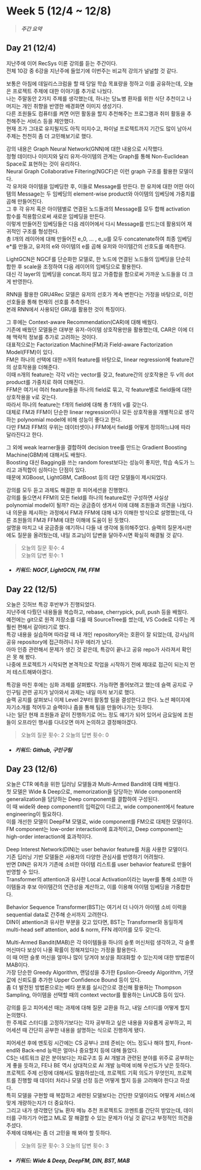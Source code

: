 Week 5 (12/4 ~ 12/8)
===
>  ##### 주간 요약
>  

Day 21 (12/4)
---
지난주에 이어 RecSys 이론 강의를 듣는 주간이다.  
전체 10강 중 6강을 지난주에 들었기에 이번주는 비교적 강의가 널널할 것 같다.  

보통은 아침에 데일리스크럼을 할 때 당일 학습 목표량을 정하고 이를 공유하는데, 오늘은 프로젝트 주제에 대한 이야기를 추가로 나눴다.  
나는 주말동안 2가지 주제를 생각했는데, 하나는 당뇨병 환자를 위한 식단 추천이고 나머지는 개인 취향을 반영한 배경화면 이미지 생성기다.  
다른 조원들도 컴퓨터를 켜면 어떤 활동을 할지 추천해주는 프로그램과 취미 활동을 추천해주는 서비스 등을 제안했다.  
현재 조가 그대로 유지될지도 아직 미지수고, 파이널 프로젝트까지 기간도 많이 남아서 주제는 천천히 좀 더 고민해보기로 했다.  

강의 내용은 Graph Neural Network(GNN)에 대한 내용으로 시작했다.  
정형 데이터나 이미지와 달리 유저-아이템의 관계는 Graph를 통해 Non-Euclidean Space로 표현하는 것이 유리하다.  
Neural Graph Collaborative Filtering(NGCF)은 이런 graph 구조를 활용한 모델이다.  
각 유저와 아이템을 임베딩한 후, 이들로 Message를 만든다. 한 유저에 대한 어떤 아이템의 Message는 두 임베딩의 element-wise product와 아이템의 임베딩에 가중치를 곱해 만들어진다.  
그 후 각 유저 혹은 아이템별로 연결된 노드들과의 Message를 모두 합해 activation 함수를 적용함으로써 새로운 임베딩을 만든다.  
이렇게 만들어진 임베딩들은 다음 레이어에서 다시 Message를 만드는데 활용되어 재귀적인 구조를 형성한다.  
총 l개의 레이어에 대해 만들어진 e_0, ... , e_u를 모두 concatenate하여 최종 임베딩 e*를 만들고, 유저의 e와 아이템의 e를 곱해 유저와 아이템간의 선호도를 예측한다.  

LightGCN은 NGCF를 단순화한 모델로, 한 노드에 연결된 노드들의 임베딩을 단순히 합한 후 scale을 조정하여 다음 레이어의 임베딩으로 활용한다.  
대신 각 layer의 임베딩을 concat.하지 않고 가중합을 함으로써 가까운 노드들을 더 크게 반영한다.  

RNN을 활용한 GRU4Rec 모델은 유저의 선호가 계속 변한다는 가정을 바탕으로, 이전 선호들을 통해 현재의 선호를 추측한다.  
본래 RNN에서 사용되던 GRU를 활용한 것이 특징이다.  

그 후에는 Context-aware Recommendation(CAR)에 대해 배웠다.  
기존에 배웠던 모델들은 대부분 유저-아이템 상호작용만을 활용했는데, CAR은 이에 더해 맥락적 정보를 추가로 고려하는 것이다.  
대표적으로는 Factorization Machine(FM)과 Field-aware Factorization Model(FFM)이 있다.  
FM은 하나의 선택에 대한 n개의 feature를 바탕으로, linear regression에 feature간의 상호작용을 더해준다.  
이때 n개의 feature는 각각 v라는 vector를 갖고, feature간의 상호작용은 두 v의 dot product를 가중치로 하여 더해진다.  
FFM은 여기서 여러 feature들을 하나의 field로 묶고, 각 feature별로 field들에 대한 상호작용을 v로 갖는다.  
따라서 하나의 feature는 f개의 field에 대해 총 f개의 v를 갖는다.  
대체로 FM과 FFM이 단순한 linear regression이나 모든 상호작용을 개별적으로 생각하는 polynomial model에 비해 성능이 좋다고 한다.  
다만 FM과 FFM의 우위는 데이터셋이나 FFM에서 field를 어떻게 정의하느냐에 따라 달라진다고 한다.  

그 외에 weak learner들을 결합하여 decision tree를 만드는 Gradient Boosting Machine(GBM)에 대해서도 배웠다.  
Boosting 대신 Bagging을 쓰는 random forest보다는 성능이 좋지만, 학습 속도가 느리고 과적합이 심하다는 단점이 있다.  
때문에 XGBoost, LightGBM, CatBoost 등의 대안 모델들이 제시되었다.  

강의를 모두 듣고 과제도 해결한 후 피어세션을 진행했다.  
강의를 들으면서 FFM의 모든 field를 하나의 feature로만 구성하면 사실상 polynomial model이 될까? 라는 궁금증이 생겨서 이에 대해 조원들과 의견을 나눴다.  
내 의문을 제시하는 과정에서 FM과 FFM에 대해 내가 이해한 방식으로 설명했는데, 다른 조원들의 FM과 FFM에 대한 이해에 도움이 된 듯했다.  
설명을 마치고 내 궁금증을 얘기하니 다들 내 생각에 동의해주었다. 슬랙의 질문게시판에도 질문을 올려뒀는데, 내일 조교님이 답변을 달아주시면 확실히 해결될 것 같다.  

>  오늘의 질문 횟수: 4  
>  오늘의 답변 횟수: 1  

+ ##### 키워드: NGCF, LightGCN, FM, FFM

Day 22 (12/5)
---
오늘은 깃허브 특강 후반부가 진행되었다.  
지난주에 다뤘던 내용들을 복습하고, rebase, cherrypick, pull, push 등을 배웠다.  
예전에는 git으로 원격 저장소를 다룰 때 SourceTree를 썼는데, VS Code로 다루는 게 훨씬 편해서 갈아타기로 했다.  
특강 내용을 실습하며 따라갈 때 내 개인 repository와는 호환이 잘 되었는데, 강사님의 공유 repository에 접근하려니 자꾸 에러가 났다.  
아마 인증 관련해서 문제가 생긴 것 같은데, 특강이 끝나고 공유 repo가 사라져서 확인은 못 해 봤다.  
나중에 프로젝트가 시작되면 본격적으로 작업을 시작하기 전에 제대로 접근이 되는지 먼저 테스트해봐야겠다.  

특강을 마친 후에는 심화 과제를 살펴봤다. 가능하면 풀어보려고 했는데 슬랙 공지로 구인구팀 관련 공지가 날아와서 과제는 내일 마저 보기로 했다.  
슬랙 공지를 살펴보니 이제 Level 2부터 활동할 팀을 결성한다고 한다. 노션 페이지에 자기소개를 적어두고 슬랙이나 줌을 통해 팀을 만들어나가는 듯하다.  
나는 일단 현재 조원들과 같이 진행하기로 어느 정도 얘기가 되어 있어서 금요일에 조원들이 오프라인 행사를 다녀오면 마저 논의하고 결정해야겠다.  

>  오늘의 질문 횟수: 2
>  오늘의 답변 횟수: 0

+ ##### 키워드: Github, 구인구팀

Day 23 (12/6)
---
오늘은 CTR 예측을 위한 딥러닝 모델들과 Multi-Armed Bandit에 대해 배웠다.  
첫 모델은 Wide & Deep으로, memorization을 담당하는 Wide component와 generalization을 담당하는 Deep component를 결합하여 구성된다.  
이 때 wide와 deep component의 입력값이 다르고, wide component에서 feature engineering이 필요하다.  
이를 개선한 모델이 DeepFM 모델로, wide component를 FM으로 대체한 모델이다.  
FM component는 low-order interaction에 효과적이고, Deep component는 high-order interaction에 효과적이다.  

Deep Interest Network(DIN)는 user behavior feature를 처음 사용한 모델이다.  
기존 딥러닝 기반 모델들은 사용자의 다양한 관심사를 반영하기 어려웠다.  
반면 DIN은 유저가 기존에 소비한 아이템 리스트를 user behavior feature로 만들어 반영할 수 있다.  
Transformer의 attention과 유사한 Local Activation이라는 layer를 통해 소비한 아이템들과 후보 아이템간의 연관성을 계산하고, 이를 이용해 아이템 임베딩을 가중합한다.  

Behavior Sequence Transformer(BST)는 여기서 더 나아가 아이템 소비 이력을 sequential data로 간주해 순서까지 고려한다.  
DIN이 attention과 유사한 부분을 갖고 있다면, BST는 Transformer와 동일하게 multi-head self attention, add & norm, FFN 레이어를 모두 갖는다.  

Multi-Armed Bandit(MAB)은 각 아이템들을 하나의 슬롯 머신처럼 생각하고, 각 슬롯 머신마다 보상이 나올 확률이 정해져있다는 가정을 활용한다.  
이 때 어떤 슬롯 머신을 얼마나 많이 당겨야 보상을 최대화할 수 있는지에 대한 방법론이 MAB이다.  
가장 단순한 Greedy Algorithm, 랜덤성을 추가한 Epsilon-Greedy Algorithm, 기댓값에 신뢰도를 추가한 Upper Confidence Bound 등이 있다.  
좀 더 발전된 방법론으로는 베타 분포를 실시간으로 갱신해 활용하는 Thompson Sampling, 아이템을 선택할 때의 context vector를 활용하는 LinUCB 등이 있다.  

강의를 듣고 피어세션 때는 과제에 대해 질문 교환을 하고, 내일 스터디를 어떻게 할지 논의했다.  
한 주제로 스터디를 고정하기보다는 각자 공부하고 싶은 내용을 자유롭게 공부하고, 피어세션 때 간단히 공부한 내용을 설명하는 식으로 진행하게 됐다.  

피어세션 후에 멘토링 시간에는 CS 공부나 코테 준비는 어느 정도나 해야 할지, Front-end와 Back-end 능력은 얼마나 중요할지 등에 대해 들었다.  
CS는 네트워크 같은 분야보다는 자료구조 등 AI 개발과 관련된 분야를 위주로 공부하는 게 좋을 듯하고, FE나 BE 역시 상대적으로 AI 개발 능력에 비해 우선도가 낮은 듯하다.  
프로젝트 주제 선정에 대해서도 말씀하셨는데, 프로젝트 기획 의도가 무엇인지, 프로젝트를 진행할 때 데이터 처리나 모델 선정 등은 어떻게 할지 등을 고려해야 한다고 하셨다.  
특히 모델을 구현할 때 복잡하고 세련된 모델보다는 간단한 모델이라도 어떻게 서비스에 맞게 개량하는지가 더 중요하다.  
그리고 내가 생각했던 당뇨 환자 메뉴 추천 프로젝트도 코멘트를 간단히 받았는데, 데이터를 구하기가 어렵고 ML로 잘 해결할 수 있는 문제가 아닐 것 같다고 부정적인 의견을 주셨다.  
주제에 대해서는 좀 더 고민을 해 봐야 할 듯하다.  

>  오늘의 질문 횟수: 3
>  오늘의 답변 횟수: 3

+ ##### 키워드: Wide & Deep, DeepFM, DIN, BST, MAB
